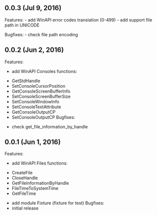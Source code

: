 ## 0.0.3 (Jul 9, 2016)

Features:
    - add WinAPI error codes translation (0-499)
    - add support file path in UNICODE

Bugfixes:
    - check file path encoding

## 0.0.2 (Jun 2, 2016)
Features:
- add WinAPI Consoles functions:
* GetStdHandle
* SetConsoleCursorPosition
* GetConsoleScreenBufferInfo
* SetConsoleScreenBufferSize
* SetConsoleWindowInfo
* SetConsoleTextAttribute
* GetConsoleOutputCP
* SetConsoleOutputCP
Bugfixes:
- check get_file_information_by_handle

## 0.0.1 (Jun 1, 2016)
Features:
- add WinAPI Files functions:
* CreateFile
* CloseHandle
* GetFileInformationByHandle
* FileTimeToSystemTime
* GetFileTime
- add module Fixture (fixture for test)
Bugfixes:
- initial release
